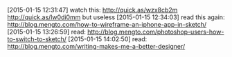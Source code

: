 [2015-01-15 12:31:47]  watch this: http://quick.as/wzx8cb2m http://quick.as/lw0di0mm  but useless
[2015-01-15 12:34:03] read this again: http://blog.mengto.com/how-to-wireframe-an-iphone-app-in-sketch/
[2015-01-15 13:26:59] read: http://blog.mengto.com/photoshop-users-how-to-switch-to-sketch/
[2015-01-15 14:02:50] read: http://blog.mengto.com/writing-makes-me-a-better-designer/
